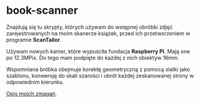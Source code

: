 # book-scanner

Znajdują się tu skrypty, których używam do wstępnej obróbki zdjęć zarejestrowanych na moim skanerze książek,
przed ich przetworzeniem w programie **ScanTailor**.

Używam nowych kamer, które wypuściła fundacja **Raspberry Pi**. Mają one po 12.3MPix. Do tego mam podpięte do każdej z nich obiektyw 16mm.

Wspomniana bróbka obejmuje korektę geometryczną z pomocą siatki jako szablonu, konwersję do skali szarości
 i obrót każdej zeskanowanej strony w odpowiednim kierunku.

[Opis moich zmagań](https://zbychuk79.github.io/posts/book-scanner/).
